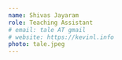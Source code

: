 ```yaml
---
name: Shivas Jayaram
role: Teaching Assistant
# email: tale AT gmail
# website: https://kevinl.info
photo: tale.jpeg
---
```

